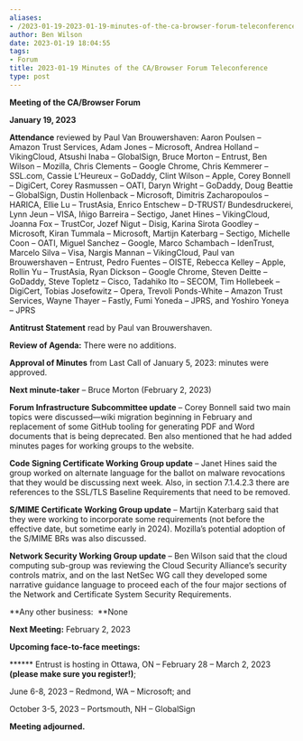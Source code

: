 ```yaml
---
aliases:
- /2023-01-19-2023-01-19-minutes-of-the-ca-browser-forum-teleconference/
author: Ben Wilson
date: 2023-01-19 18:04:55
tags:
- Forum
title: 2023-01-19 Minutes of the CA/Browser Forum Teleconference
type: post
---
```


**Meeting of the CA/Browser Forum**

**January 19, 2023**

**Attendance** reviewed by Paul Van Brouwershaven: Aaron Poulsen – Amazon Trust Services, Adam Jones – Microsoft, Andrea Holland – VikingCloud, Atsushi Inaba – GlobalSign, Bruce Morton – Entrust, Ben Wilson – Mozilla, Chris Clements – Google Chrome, Chris Kemmerer – SSL.com, Cassie L’Heureux – GoDaddy, Clint Wilson – Apple, Corey Bonnell – DigiCert, Corey Rasmussen – OATI, Daryn Wright – GoDaddy, Doug Beattie – GlobalSign, Dustin Hollenback – Microsoft, Dimitris Zacharopoulos – HARICA, Ellie Lu – TrustAsia, Enrico Entschew – D-TRUST/ Bundesdruckerei, Lynn Jeun – VISA, Iñigo Barreira – Sectigo, Janet Hines – VikingCloud, Joanna Fox – TrustCor, Jozef Nigut – Disig, Karina Sirota Goodley – Microsoft, Kiran Tummala – Microsoft, Martijn Katerbarg – Sectigo, Michelle Coon – OATI, Miguel Sanchez – Google, Marco Schambach – IdenTrust, Marcelo Silva – Visa, Nargis Mannan – VikingCloud, Paul van Brouwershaven – Entrust, Pedro Fuentes – OISTE, Rebecca Kelley – Apple, Rollin Yu – TrustAsia, Ryan Dickson – Google Chrome, Steven Deitte – GoDaddy, Steve Topletz – Cisco, Tadahiko Ito – SECOM, Tim Hollebeek – DigiCert, Tobias Josefowitz – Opera, Trevoli Ponds-White – Amazon Trust Services, Wayne Thayer – Fastly, Fumi Yoneda – JPRS, and Yoshiro Yoneya – JPRS

**Antitrust Statement** read by Paul van Brouwershaven.

**Review of Agenda:** There were no additions.

**Approval of Minutes** from Last Call of January 5, 2023: minutes were approved.

**Next minute-taker** – Bruce Morton (February 2, 2023)

**Forum Infrastructure Subcommittee update** – Corey Bonnell said two main topics were discussed—wiki migration beginning in February and replacement of some GitHub tooling for generating PDF and Word documents that is being deprecated. Ben also mentioned that he had added minutes pages for working groups to the website.

**Code Signing Certificate Working Group update** – Janet Hines said the group worked on alternate language for the ballot on malware revocations that they would be discussing next week. Also, in section 7.1.4.2.3 there are references to the SSL/TLS Baseline Requirements that need to be removed.

**S/MIME Certificate Working Group update** – Martijn Katerbarg said that they were working to incorporate some requirements (not before the effective date, but sometime early in 2024). Mozilla’s potential adoption of the S/MIME BRs was also discussed.

**Network Security Working Group update** – Ben Wilson said that the cloud computing sub-group was reviewing the Cloud Security Alliance’s security controls matrix, and on the last NetSec WG call they developed some narrative guidance language to proceed each of the four major sections of the Network and Certificate System Security Requirements.

**Any other business:  **None

**Next Meeting:** February 2, 2023

**Upcoming face-to-face meetings:**

****** Entrust is hosting in Ottawa, ON – February 28 – March 2, 2023 **(please make sure you register!)**;

June 6-8, 2023 – Redmond, WA – Microsoft; and

October 3-5, 2023 – Portsmouth, NH – GlobalSign

**Meeting adjourned.**